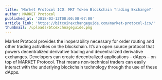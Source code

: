 ```yaml
---
title: 'Market Protocol ICO: MKT Token Blockchain Trading Exchange?'
author: MARKET Protocol
published_at: '2018-03-13T00:00:00-07:00'
article_link: 'https://bitcoinexchangeguide.com/market-protocol-ico/'
thumbnail: /uploads/btcexchnageguide.png
---
```

Market Protocol provides the inoperability necessary for order routing and other trading activities on the blockchain. It’s an open source protocol that powers decentralized derivative trading and decentralized derivative exchanges. Developers can create decentralized applications – dApps – on top of MARKET Protocol. That means non-technical traders can easily interact with the underlying blockchain technology through the use of these dApps.
